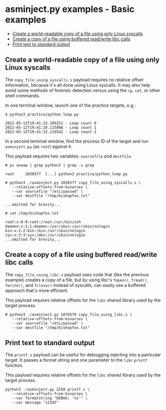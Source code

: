 # asminject.py examples - Basic examples
* [Create a world-readable copy of a file using only Linux syscalls](#create-a-world-readable-copy-of-a-file-using-only-linux-syscalls)
* [Create a copy of a file using buffered read/write libc calls](#create-a-copy-of-a-file-using-buffered-readwrite-libc-calls)
* [Print text to standard output](#print-text-to-standard-output)

## Create a world-readable copy of a file using only Linux syscalls

The `copy_file_using_syscalls.s` payload requires no relative offset information, because it's all done using Linux syscalls. It may also help avoid some methods of forensic detection versus using the `cp`, `cat`, or other shell commands.

In one terminal window, launch one of the practice targets, e.g.:

```
$ python3 practice/python_loop.py

2022-05-12T19:41:23.109251 - Loop count 0
2022-05-12T19:41:28.115898 - Loop count 1
2022-05-12T19:41:33.119542 - Loop count 2
```

In a second terminal window, find the process ID of the target and run `asminject.py` (as `root`) against it.

This payload requires two variables: `sourcefile` and `destfile`.

```
# ps auxww | grep python3 | grep -v grep

root     2036577  [...] python3 practice/python_loop.py

# python3 ./asminject.py 2036577 copy_file_using_syscalls.s \
   --relative-offsets-from-binaries \
   --var sourcefile "/etc/passwd" \
   --var destfile "/tmp/bishopfox.txt"

...omitted for brevity...

# cat /tmp/bishopfox.txt

root:x:0:0:root:/root:/usr/bin/zsh
daemon:x:1:1:daemon:/usr/sbin:/usr/sbin/nologin
bin:x:2:2:bin:/bin:/usr/sbin/nologin
sys:x:3:3:sys:/dev:/usr/sbin/nologin
...omitted for brevity...
```

## Create a copy of a file using buffered read/write libc calls

The `copy_file_using_libc.s` payload uses code that (like the previous example) creates a copy of a file, but by using libc's `fopen()`, `fread()`, `fwrite()`, and `fclose()` instead of syscalls, can easily use a buffered approach that's more efficient.

This payload requires relative offsets for the `libc` shared library used by the target process.

```
# python3 ./asminject.py 1876570 copy_file_using_libc.s \
   --relative-offsets-from-binaries \
   --var sourcefile "/etc/passwd" \
   --var destfile "/tmp/bishopfox.txt"
```

## Print text to standard output

The `printf.s` payload can be useful for debugging injecting into a particular target. It passes a format string and one parameter to the `libc` `printf` function.

This payload requires relative offsets for the `libc` shared library used by the target process.

```
python3 ./asminject.py 2258 printf.s \
   --relative-offsets-from-binaries \
   --var formatstring "DEBUG: '%s'" \
   --var message "12345"
```